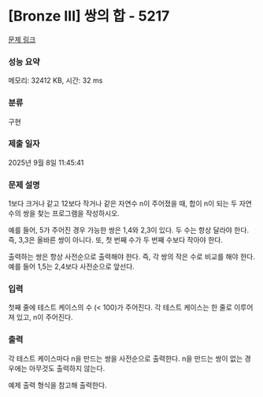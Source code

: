 # [Bronze III] 쌍의 합 - 5217 

[문제 링크](https://www.acmicpc.net/problem/5217) 

### 성능 요약

메모리: 32412 KB, 시간: 32 ms

### 분류

구현

### 제출 일자

2025년 9월 8일 11:45:41

### 문제 설명

<p>1보다 크거나 같고 12보다 작거나 같은 자연수 n이 주어졌을 때, 합이 n이 되는 두 자연수의 쌍을 찾는 프로그램을 작성하시오.</p>

<p>예를 들어, 5가 주어진 경우 가능한 쌍은 1,4와 2,3이 있다. 두 수는 항상 달라야 한다. 즉, 3,3은 올바른 쌍이 아니다. 또, 첫 번째 수가 두 번째 수보다 작아야 한다.</p>

<p>출력하는 쌍은 항상 사전순으로 출력해야 한다. 즉, 각 쌍의 작은 수로 비교를 해야 한다. 예를 들어 1,5는 2,4보다 사전순으로 앞선다.</p>

### 입력 

 <p>첫째 줄에 테스트 케이스의 수 (< 100)가 주어진다. 각 테스트 케이스는 한 줄로 이루어져 있고, n이 주어진다.</p>

### 출력 

 <p>각 테스트 케이스마다 n을 만드는 쌍을 사전순으로 출력한다. n을 만드는 쌍이 없는 경우에는 아무것도 출력하지 않는다.</p>

<p>예제 출력 형식을 참고해 출력한다.</p>


